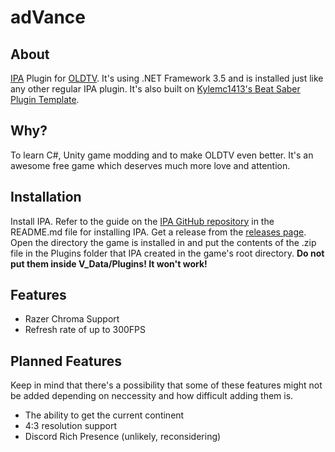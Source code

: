 # adVance
## About
[IPA](https://github.com/Eusth/IPA) Plugin for [OLDTV](https://store.steampowered.com/app/643270/OLDTV/).
It's using .NET Framework 3.5 and is installed just like any other regular IPA plugin.
It's also built on [Kylemc1413's Beat Saber Plugin Template](https://github.com/Kylemc1413/BS-Plugin-Template/).

## Why?
To learn C#, Unity game modding and to make OLDTV even better.
It's an awesome free game which deserves much more love and attention.

## Installation
Install IPA. Refer to the guide on the [IPA GitHub repository](https://github.com/Eusth/IPA) in the README.md file for installing IPA.
Get a release from the [releases page](https://github.com/RubberDuckShobe/adVance/releases).
Open the directory the game is installed in and put the contents of the .zip file in the Plugins folder that IPA created in the game's root directory. **Do not put them inside V_Data/Plugins! It won't work!**

## Features
- Razer Chroma Support
- Refresh rate of up to 300FPS

## Planned Features
Keep in mind that there's a possibility that some of these features might not be added depending on neccessity and how difficult adding them is.
- The ability to get the current continent
- 4:3 resolution support
- Discord Rich Presence (unlikely, reconsidering)
